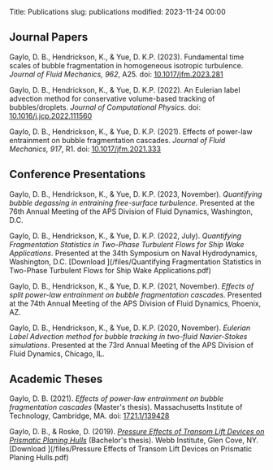 Title: Publications
slug: publications
modified: 2023-11-24 00:00


## Journal Papers

Gaylo, D. B., Hendrickson, K., & Yue, D. K.P. (2023). Fundamental time scales of bubble fragmentation in homogeneous isotropic turbulence. *Journal of Fluid Mechanics, 962*, A25. doi: [10.1017/jfm.2023.281](https://doi.org/10.1017/jfm.2023.281)

Gaylo, D. B., Hendrickson, K., & Yue, D. K.P. (2022). An Eulerian label advection method for conservative volume-based tracking of bubbles/droplets. *Journal of Computational Physics*. doi: [10.1016/j.jcp.2022.111560](https://doi.org/10.1016/j.jcp.2022.111560)

Gaylo, D. B., Hendrickson, K., & Yue, D. K.P. (2021). Effects of power-law entrainment on bubble fragmentation cascades. *Journal of Fluid Mechanics, 917*, R1. doi: [10.1017/jfm.2021.333](https://doi.org/10.1017/jfm.2021.333)

## Conference Presentations

Gaylo, D. B., Hendrickson, K., & Yue, D. K.P. (2023, November). *Quantifying bubble degassing in entraining free-surface turbulence*. Presented at the 76th Annual Meeting of the APS Division of Fluid Dynamics, Washington, D.C.

Gaylo, D. B., Hendrickson, K., & Yue, D. K.P. (2022, July). *Quantifying Fragmentation Statistics in Two-Phase Turbulent Flows for Ship Wake Applications*. Presented at the 34th Symposium on Naval Hydrodynamics, Washington, D.C.
[Download <i class="bi bi-file-earmark-pdf"></i>](/files/Quantifying Fragmentation Statistics in Two-Phase Turbulent Flows for Ship Wake Applications.pdf)

Gaylo, D. B., Hendrickson, K., & Yue, D. K.P. (2021, November). *Effects of split power-law entrainment on bubble fragmentation cascades*. Presented at the 74th Annual Meeting of the APS Division of Fluid Dynamics, Phoenix, AZ.

Gaylo, D. B., Hendrickson, K., & Yue, D. K.P. (2020, November). *Eulerian Label Advection method for bubble tracking in two-fluid Navier-Stokes simulations*. Presented at the 73rd Annual Meeting of the APS Division of Fluid Dynamics, Chicago, IL.

## Academic Theses

Gaylo, D. B. (2021). *Effects of power-law entrainment on bubble fragmentation cascades* (Master's thesis). Massachusetts Institute of Technology, Cambridge, MA. doi: [1721.1/139428](https://hdl.handle.net/1721.1/139438)

Gaylo, D. B., & Roske, D. (2019). [*Pressure Effects of Transom Lift Devices on Prismatic Planing Hulls*]({filename}/posts/undergradthesis.md) (Bachelor's thesis). Webb Institute, Glen Cove, NY. 
[Download <i class="bi bi-file-earmark-pdf"></i>](/files/Pressure Effects of Transom Lift Devices on Prismatic Planing Hulls.pdf)
